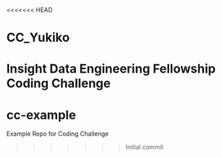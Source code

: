 <<<<<<< HEAD
# CC_Yukiko
Insight Data Engineering Fellowship Coding Challenge
=======
# cc-example
Example Repo for Coding Challenge
>>>>>>> Initial commit

